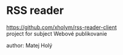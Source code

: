 # RSS reader
https://github.com/xholym/rss-reader-client \
project for subject Webové publikovanie 

author: Matej Holý